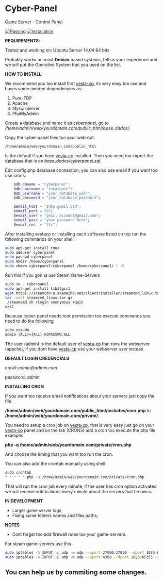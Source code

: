 # Cyber-Panel
Game Server - Control Panel

[![Passing](https://img.shields.io/badge/build-passing-green.svg)]()
[![Installation](https://img.shields.io/badge/installation-manual-red.svg)]()

**REQUIREMENTS**:

Tested and working on: Ubuntu Server 14.04 64 bits

Probably works on most __Debian__ based systems, tell us your experience and we will put the Operative System that you used on the list.


**HOW TO INSTALL**:

We recommend you too install first [vesta-cp](http://vestacp.com), its very easy too use and haves some needed dependencies as:

1. Pure-FDP
2. Apache
3. Mysql-Server
4. PhpMyAdmin

Create a database and name it as  _cyberpanel_, go to _/home/admin/web/yourdomain.com/public_html/base_dados/_.

Copy the cyber-panel files too your webroot:
```bash
/home/admin/web/yourdomain.com/public_html
```
Is the default if you have [vesta-cp](http://vestacp.com) installed.
Then you need too import the database that is on _base_dados/cyberpanel.sql_.

Edit config.php database connection, you can also use email if you want too use crons:
```php
	$db_dbname = "cyberpanel";
	$db_hostname = "localhost";
	$db_username = "your_database_user";
	$db_password = "your_database_password";

	$email_host = "smtp.gmail.com";
	$email_port = 587;
	$email_user = "gmail_account@gmail.com";
	$email_pass = "your_password_here";
	$email_sec  = "tls";
``` 
After installing vestacp or installing each software listed on top run the following commands on your shell:
```bash
sudo apt-get install tmux
sudo adduser cyberpanel
sudo passwd cyberpanel
sudo mkdir /home/cyberpanel
sudo chown cyberpanel:cyberpanel /home/cyberpanel/ * -R 
```



Run this if you gonna use Steam Game-Servers
```bash
sudo su - cyberpanel
sudo apt-get install lib32gcc1
wget https://steamcdn-a.akamaihd.net/client/installer/steamcmd_linux.tar.gz
tar -xvzf steamcmd_linux.tar.gz
./steamcmd.sh +login anonymous +quit
exit
```

Because cyber-panel needs root permission too execute commands you need to do the following:
```bash
sudo visudo
admin (ALL)=(ALL) NOPASSWD:ALL
```
The user (admin) is the default user of [vesta-cp](http://vestacp.com) that runs the webserver (apache), if you dont have [vesta-cp](http://vestacp.com) use your webserver _user_ instead.



**DEFAULT LOGIN CREDENCIALS**

email: _admin@admin.com_

password: _admin_


**INSTALLING CRON**

If you want too receive email notifications about your servers just copy the file.

**/home/admin/web/yourdomain.com/public_html/includes/cron.php** to **/home/admin/web/yourdomain.com/private/**.

You need to setup a cron job on [vesta-cp](http://vestacp.com), that is very easy just go on your [vesta-cp](http://vestacp.com) panel and on the tab (CRONS) add a cron too execute the php file example: 

**php -q /home/admin/web/yourdomain.com/private/cron.php**

And choose the timing that you want too run the cron.

You can also add the crontab manually using shell:

```bash
sudo crontab
* * * * * php -q /home/admin/web/yourdomain.com/private/cron.php
```

That will run the cron job every minute, if the user has cron option activated we will receive notifications every minute about the servers that he owns.

**IN DEVELOPMENT**
- Larger game server logs;
- Fixing some folders names and files paths;

**NOTES**
- Dont forget too add firewall rules too your game-servers.

For steam game-servers use this
```bash
sudo iptables -A INPUT -p udp -m udp --sport 27000:27030 --dport 1025:65355 -j ACCEPT
sudo iptables -A INPUT -p udp -m udp --sport 4380 --dport 1025:65355 -j ACCEPT
```

## You can help us by commiting some changes.
